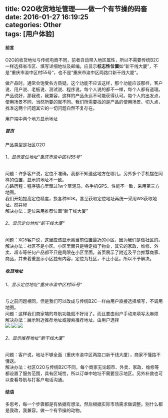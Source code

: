 title: O2O收货地址管理——做一个有节操的码畜  
date: 2016-01-27 16:19:25  
categories: Other  
tags: [用户体验]
---
#### 前言  
O2O的收货地址与传统电商不同，前者自动带入地区属性，所以不需要传统B2C一样选择省市区、填写详细地址及邮编。应显示**标志性位置**如“新干线大厦”，不是“重庆市渝中区村55号”，也不是“重庆市渝中区两路口新干线大厦“。  

做产品时，通常会饱受各方质疑。这个功能不应该这样，那个功能应该那样，客户说、用户说、老板说、测试说、程序说。每个人说的都不一样，每个人都有道理。产品说好，那我改，我兼容，这样的产品永远不可能获得认可。每个人的出发点，使用场景不同，当然所要的就不同。我们所需要找的是产品的使用场景、切入点，找准这两个问题其它的一切问题自然不复存在。   

用户端中两个地方显示地址  

<!--more-->  

##### 首页  
  产品类型是社区O2O
###### 1、显示定位地址“重庆市渝中区村55号”  
   问题：许多客户说，定位不准确，我都不知道这地方在哪儿。另外多个手机摆在同样的位置，显示的地址不一致。  
   心路历程：程序猿心里飘过1w个草泥马，各手机GPS、性能不一致，采用第三方地图。  
   我们开始提高定位精度，换各种SDK。甚至获取定位地址再统一采用WS获取地址。然并卵  
   解决办法：定位采用推荐位置“新干线大厦”
   
###### 2、显示定位地址“新干线大厦”  
   问题：XG5客户说，这里应该显示离当前位置最近的小区，因为我们是做社区的。  
   解决办法：社区不是小区。小区里面只是特定指了物业，其它的家政、维修、外卖、超市等任何产品都不只是局限在小区里面。首页展示了附近及平台推荐商家、商品，并未着重显示小区独有内容，定位为社区，不止小区。所以不予解决。  
   
##### 收货地址  
###### 1、显示定位地址“重庆市渝中区村55号”  
与之前问题相同，但是我们可以改成与传统B2C一样由用户直接选择填写，不调用地图。  
问题：这样我们商家端的导航功能就不好用了。而且要由用户手动来填写太麻烦  
解决办法：展示附近推荐地址或搜索推荐地址，由用户选择  
![](o2oAddressAdd.webp)
![](o2oAddressMap.webp)
![](o2oAddressSearch.webp)  
   
###### 2、显示推荐地址“新干线大厦”  
   问题：客户说，地址不够全面（重庆市渝中区两路口新干线大厦），商家不懂路不懂送。  
   解决办法：社区O2O与传统B2C不同，每个商家无论超市、外卖、家政、维修等都设置了服务范围，具有区域性，所以订单中地址不需要显示地区。另外补救也可以查看导航与打客户电话沟通。 

#### 结语  
多思考，每一个步骤都是有依据有想法，然后根据实际市场需求做调整。别什么都是我改，我兼容。做一个有节操的动物。